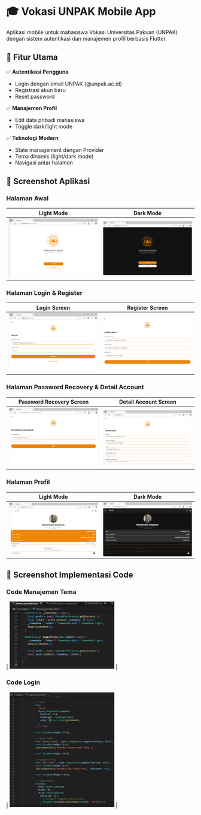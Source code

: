 # 🎓 Vokasi UNPAK Mobile App

Aplikasi mobile untuk mahasiswa Vokasi Universitas Pakuan (UNPAK) dengan sistem autentikasi dan manajemen profil berbasis Flutter.

## 🌟 Fitur Utama
✅ **Autentikasi Pengguna**  
- Login dengan email UNPAK (@unpak.ac.id)
- Registrasi akun baru
- Reset password 

✅ **Manajemen Profil**  
- Edit data pribadi mahasiswa
- Toggle dark/light mode

✅ **Teknologi Modern**  
- State management dengan Provider
- Tema dinamis (light/dark mode)
- Navigasi antar halaman

## 📸 Screenshot Aplikasi

### Halaman Awal
| Light Mode | Dark Mode |
|------------|-----------|
| <img src="Screenshots/Welcome_LM.png" width="280"> | <img src="screenshots/Welcome_DM.png" width="280"> |


### Halaman Login & Register
| Login Screen | Register Screen |
|----------------|-----------------|
| <img src="screenshots/LoginVokasi.png" width="280"> | <img src="screenshots/register.png" width="280"> |

### Halaman Password Recovery & Detail Account
| Password Recovery Screen | Detail Account Screen |
|----------------|-----------------|
| <img src="screenshots/PemulihanPassword.png" width="280"> | <img src="screenshots/detailakun.png" width="280"> |

### Halaman Profil
| Light Mode | Dark Mode |
|------------|-----------|
| <img src="screenshots/profile_LM.png" width="280"> | <img src="screenshots/profile_DM.png" width="280"> |

## 📸 Screenshot Implementasi Code
### Code Manajemen Tema
| <img src="screenshots/kode_theme.png" width="280"> |

### Code Login
| <img src="screenshots/kode_login.png" width="280"> |
